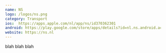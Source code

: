 ```yaml
---
name: NS
logo: /logos/ns.png
category: Transport
ios:  https://apps.apple.com/nl/app/ns/id370362301
android: https://play.google.com/store/apps/details?id=nl.ns.android.activity&hl=nl&gl=US
website: https://ns.nl
---
```



blah blah blah